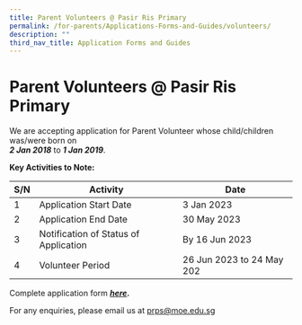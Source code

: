 ```yaml
---
title: Parent Volunteers @ Pasir Ris Primary
permalink: /for-parents/Applications-Forms-and-Guides/volunteers/
description: ""
third_nav_title: Application Forms and Guides
---
```



**Parent Volunteers @ Pasir Ris Primary**
=========================================

We are accepting application for Parent Volunteer whose child/children was/were born on  
**_2 Jan 2018_** to **_1 Jan 2019_**.

**Key Activities to Note:**



| S/N | Activity | Date |
| -------- | -------- | -------- |
| 1   | Application Start Date    | 3 Jan 2023     |
|2 |Application End Date|30 May 2023|
|3|Notification of Status of Application|By 16 Jun 2023|
|4|Volunteer Period|26 Jun 2023 to 24 May 202|

Complete application form **_[here](https://go.gov.sg/pv23)._**

For any enquiries, please email us at [prps@moe.edu.sg](mailto:prps@moe.edu.sg)



